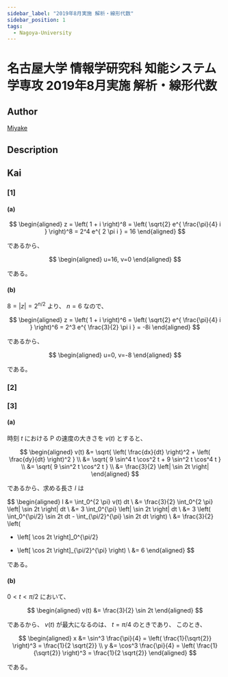 ```yaml
---
sidebar_label: "2019年8月実施 解析・線形代数"
sidebar_position: 1
tags:
  - Nagoya-University
---
```

# 名古屋大学 情報学研究科 知能システム学専攻 2019年8月実施 解析・線形代数

## **Author**
[Miyake](https://miyake.github.io/exams/index.html)

## **Description**

## **Kai**
### \[1\]
#### (a)

$$
  \begin{aligned}
  z
  = \left( 1 + i \right)^8
  = \left( \sqrt{2} e^{ \frac{\pi}{4} i } \right)^8
  = 2^4 e^{ 2 \pi i }
  = 16
  \end{aligned}
$$

であるから、

$$
  \begin{aligned}
  u=16, v=0
  \end{aligned}
$$

である。

#### (b)
$8 = |z| = 2^{n/2}$ より、 $n=6$ なので、

$$
  \begin{aligned}
  z
  = \left( 1 + i \right)^6
  = \left( \sqrt{2} e^{ \frac{\pi}{4} i } \right)^6
  = 2^3 e^{ \frac{3}{2} \pi i }
  = -8i
  \end{aligned}
$$

であるから、

$$
  \begin{aligned}
  u=0, v=-8
  \end{aligned}
$$

である。

### \[2\]

### \[3\]
#### (a)
時刻 $t$ における P の速度の大きさを $v(t)$ とすると、

$$
\begin{aligned}
v(t)
&= \sqrt{ \left( \frac{dx}{dt} \right)^2 + \left( \frac{dy}{dt} \right)^2 }
\\
&= \sqrt{ 9 \sin^4 t \cos^2 t + 9 \sin^2 t \cos^4 t }
\\
&= \sqrt{ 9 \sin^2 t \cos^2 t }
\\
&= \frac{3}{2} \left| \sin 2t \right|
\end{aligned}
$$

であるから、求める長さ $l$ は

$$
\begin{aligned}
l
&= \int_0^{2 \pi} v(t) dt
\\
&= \frac{3}{2} \int_0^{2 \pi} \left| \sin 2t \right| dt
\\
&= 3 \int_0^{\pi} \left| \sin 2t \right| dt
\\
&= 3 \left( \int_0^{\pi/2} \sin 2t dt - \int_{\pi/2}^{\pi} \sin 2t dt \right)
\\
&= \frac{3}{2} \left(
- \left[ \cos 2t \right]_0^{\pi/2}
+ \left[ \cos 2t \right]_{\pi/2}^{\pi} \right)
\\
&= 6
\end{aligned}
$$

である。

#### (b)
$0 \lt t \lt \pi / 2$ において、

$$
  \begin{aligned}
  v(t) &= \frac{3}{2} \sin 2t
  \end{aligned}
$$

であるから、 $v(t)$ が最大になるのは、 $t = \pi / 4$ のときであり、
このとき、

$$
  \begin{aligned}
  x &= \sin^3 \frac{\pi}{4}
  = \left( \frac{1}{\sqrt{2}} \right)^3 = \frac{1}{2 \sqrt{2}}
  \\
  y &= \cos^3 \frac{\pi}{4}
  = \left( \frac{1}{\sqrt{2}} \right)^3 = \frac{1}{2 \sqrt{2}}
  \end{aligned}
$$

である。